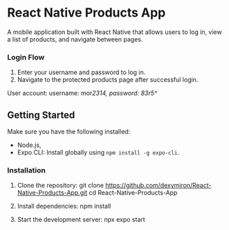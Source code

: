 # React Native Products App

A mobile application built with React Native that allows users to log in, view a list of products, and navigate between pages.

### Login Flow

1. Enter your username and password to log in.
2. Navigate to the protected products page after successful login.

User account:
username: mor*2314,
password: 83r5^*

## Getting Started

Make sure you have the following installed:

- Node.js,
- Expo CLI: Install globally using `npm install -g expo-cli`.

### Installation

1. Clone the repository:
   git clone https://github.com/dexymiron/React-Native-Products-App.git
   cd React-Native-Products-App
   
3. Install dependencies:
   npm install

4. Start the development server:
   npx expo start
